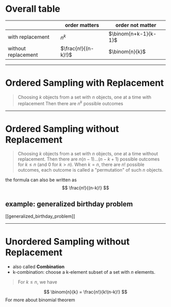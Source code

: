 # Overall table

|                     | order matters       | order not matter     |
| ------------------- | ------------------- | -------------------- |
| with replacement    | $n^{k}$             | $\binom{n+k-1}{k-1}$ |
| without replacement | $\frac{n!}{(n-k)!}$ | $\binom{n}{k}$       |

---
# Ordered Sampling with Replacement
> Choosing $k$ objects from a set with $n$ objects, one at a time with replacement
> Then there are $n^k$ possible outcomes

---
# Ordered Sampling without Replacement
> Choosing $k$ objects from a set with $n$ objects, one at a time without replacement. 
> Then there are $n(n-1) \dots (n-k+1)$ possible outcomes for $k \le n$ (and $0$ for $k > n$). When $k = n$, there are $n!$ possible outcomes, each outcome is called a "permutation" of such $n$ objects.

the formula can also be written as
$$
\frac{n!}{(n-k)!}
$$
## example: generalized birthday problem
[[generalized_birthday_problem]]

---
# Unordered Sampling without Replacement
- also called **Combination**
- k-combination: choose a k-element subset of a set with $n$ elements.

> For $k \le n$, we have

$$
\binom{n}{k} = \frac{n!}{k!(n-k)!}
$$
For more about binomial theorem